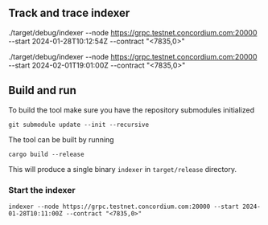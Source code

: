 ## Track and trace indexer

./target/debug/indexer --node https://grpc.testnet.concordium.com:20000 --start 2024-01-28T10:12:54Z --contract "<7835,0>"

./target/debug/indexer --node https://grpc.testnet.concordium.com:20000 --start 2024-02-01T19:01:00Z --contract "<7835,0>"

## Build and run

To build the tool make sure you have the repository submodules initialized

```console
git submodule update --init --recursive
```

The tool can be built by running

```console
cargo build --release
```

This will produce a single binary `indexer` in `target/release` directory.

### Start the indexer

```console
indexer --node https://grpc.testnet.concordium.com:20000 --start 2024-01-28T10:11:00Z --contract "<7835,0>"
```
